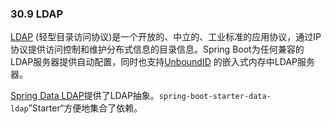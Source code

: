 ### 30.9 LDAP

[LDAP](https://en.wikipedia.org/wiki/Lightweight_Directory_Access_Protocol) (轻型目录访问协议)是一个开放的、中立的、工业标准的应用协议，通过IP协议提供访问控制和维护分布式信息的目录信息。Spring Boot为任何兼容的LDAP服务器提供自动配置，同时也支持[UnboundID](https://www.ldap.com/unboundid-ldap-sdk-for-java) 的嵌入式内存中LDAP服务器。

[Spring Data LDAP](https://github.com/spring-projects/spring-data-ldap)提供了LDAP抽象。`spring-boot-starter-data-ldap`”Starter“方便地集合了依赖。
